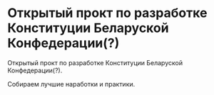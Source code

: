 # Открытый прокт по разработке Конституции Беларуской Конфедерации(?)

Открытый прокт по разработке Конституции Беларуской Конфедерации(?).

Собираем лучшие наработки и практики.
